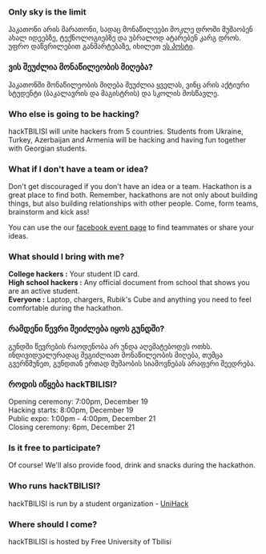 ### Only sky is the limit
ჰაკათონი არის მარათონი, სადაც მონაწილეები მოკლე დროში მუშაობენ ახალ იდეებზე, ტექნოლოგიებზე და უბრალოდ ატარებენ კარგ დროს. უფრო დაწვრილებით განმარტებაზე, იხილეთ 
[ეს პოსტი](http://goo.gl/AI8s3v).

### ვის შეუძლია მონაწილეობის მიღება?
ჰაკათონში მონაწილეობის მიღება შეუძლია ყველას, ვინც არის აქტიური სტუდენტი (ბაკალავრის და მაგისტრის) და სკოლის მოსწავლე.

### Who else is going to be hacking?
hackTBILISI will unite hackers from 5 countries. Students from Ukraine, Turkey, Azerbaijan and Armenia will be hacking and having fun together with Georgian students. 

### What if I don't have a team or idea? 
Don't get discouraged if you don't have an idea or a team. Hackathon is a great place to find both. Remember, hackathons are not only about building things, but also building relationships with other people. Come, form teams, brainstorm and kick ass! <br>

You can use the our [facebook event page](http://goo.gl/3YH8Kx) to find teammates or share your ideas.



### What should I bring with me? 
**College hackers :** Your student ID card.<br>
**High school hackers :** Any official document from school that shows you are an active student. <br>
**Everyone :** Laptop, chargers, Rubik's Cube and anything you need to feel comfortable during the hackathon. 




### რამდენი წევრი შეიძლება იყოს გუნდში?
გუნდში წევრების რაოდენობა არ უნდა აღემატებოდეს ოთხს. <br>
ინდივიდუალურადაც შეგიძლიათ მონაწილეობის მიღება, თუმცა გვერწმუნეთ, გუნდთან ერთად მუშაობის სიამოვნებას არაფერი შეედრება. 


### როდის იწყება hackTBILISI?
Opening ceremony:  7:00pm, December 19 <br>
Hacking starts: 8:00pm, December 19 <br>
Public expo: 1:00pm - 4:00pm, December 21 <br>
Closing ceremony: 6pm, December 21



### Is it free to participate?
Of course! We'll also provide food, drink and snacks during the hackathon.


### Who runs hackTBILISI?
hackTBILISI is run by a student organization - [UniHack](http://unihack.io)

### Where should I come?
hackTBILISI is hosted by Free University of Tbilisi

